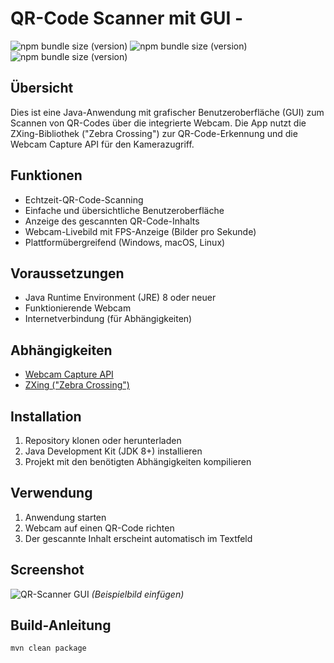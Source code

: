 # QR-Code Scanner mit GUI - 
![npm bundle size (version)](https://img.shields.io/badge/version-0.0.1-green) ![npm bundle size (version)](https://img.shields.io/badge/language-Java-red) ![npm bundle size (version)](https://img.shields.io/badge/shell-bash-green)
## Übersicht
Dies ist eine Java-Anwendung mit grafischer Benutzeroberfläche (GUI) zum Scannen von QR-Codes über die integrierte Webcam. Die App nutzt die ZXing-Bibliothek ("Zebra Crossing") zur QR-Code-Erkennung und die Webcam Capture API für den Kamerazugriff.

## Funktionen
- Echtzeit-QR-Code-Scanning
- Einfache und übersichtliche Benutzeroberfläche
- Anzeige des gescannten QR-Code-Inhalts
- Webcam-Livebild mit FPS-Anzeige (Bilder pro Sekunde)
- Plattformübergreifend (Windows, macOS, Linux)

## Voraussetzungen
- Java Runtime Environment (JRE) 8 oder neuer
- Funktionierende Webcam
- Internetverbindung (für Abhängigkeiten)

## Abhängigkeiten
- [Webcam Capture API](https://github.com/sarxos/webcam-capture)
- [ZXing ("Zebra Crossing")](https://github.com/zxing/zxing)

## Installation
1. Repository klonen oder herunterladen
2. Java Development Kit (JDK 8+) installieren
3. Projekt mit den benötigten Abhängigkeiten kompilieren

## Verwendung
1. Anwendung starten
2. Webcam auf einen QR-Code richten
3. Der gescannte Inhalt erscheint automatisch im Textfeld

## Screenshot
![QR-Scanner GUI](screenshot.png) *(Beispielbild einfügen)*

## Build-Anleitung
```bash
mvn clean package
